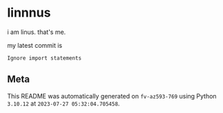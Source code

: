 # linnnus

i am linus. that's me.

my latest commit is

```
Ignore import statements
```

## Meta

This README was automatically generated on `fv-az593-769` using Python
`3.10.12` at `2023-07-27 05:32:04.705458`.
